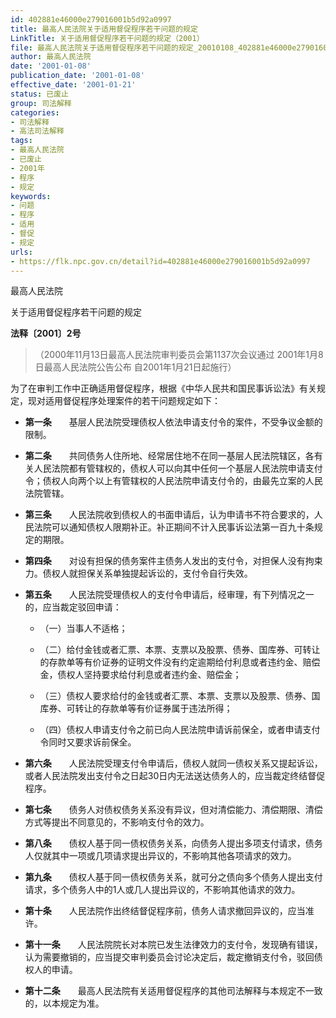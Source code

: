 ```yaml
---
id: 402881e46000e279016001b5d92a0997
title: 最高人民法院关于适用督促程序若干问题的规定
LinkTitle: 关于适用督促程序若干问题的规定（2001）
file: 最高人民法院关于适用督促程序若干问题的规定_20010108_402881e46000e279016001b5d92a0997.docx
author: 最高人民法院
date: '2001-01-08'
publication_date: '2001-01-08'
effective_date: '2001-01-21'
status: 已废止
group: 司法解释
categories:
- 司法解释
- 高法司法解释
tags:
- 最高人民法院
- 已废止
- 2001年
- 程序
- 规定
keywords:
- 问题
- 程序
- 适用
- 督促
- 规定
urls:
- https://flk.npc.gov.cn/detail?id=402881e46000e279016001b5d92a0997
---
```


最高人民法院

关于适用督促程序若干问题的规定

**法释〔2001〕2号**

> （2000年11月13日最高人民法院审判委员会第1137次会议通过 2001年1月8日最高人民法院公告公布 自2001年1月21日起施行）

为了在审判工作中正确适用督促程序，根据《中华人民共和国民事诉讼法》有关规定，现对适用督促程序处理案件的若干问题规定如下：

- **第一条**　　基层人民法院受理债权人依法申请支付令的案件，不受争议金额的限制。

- **第二条**　　共同债务人住所地、经常居住地不在同一基层人民法院辖区，各有关人民法院都有管辖权的，债权人可以向其中任何一个基层人民法院申请支付令；债权人向两个以上有管辖权的人民法院申请支付令的，由最先立案的人民法院管辖。

- **第三条**　　人民法院收到债权人的书面申请后，认为申请书不符合要求的，人民法院可以通知债权人限期补正。补正期间不计入民事诉讼法第一百九十条规定的期限。

- **第四条**　　对设有担保的债务案件主债务人发出的支付令，对担保人没有拘束力。债权人就担保关系单独提起诉讼的，支付令自行失效。

- **第五条**　　人民法院受理债权人的支付令申请后，经审理，有下列情况之一的，应当裁定驳回申请：

  - （一）当事人不适格；

  - （二）给付金钱或者汇票、本票、支票以及股票、债券、国库券、可转让的存款单等有价证券的证明文件没有约定逾期给付利息或者违约金、赔偿金，债权人坚持要求给付利息或者违约金、赔偿金；

  - （三）债权人要求给付的金钱或者汇票、本票、支票以及股票、债券、国库券、可转让的存款单等有价证券属于违法所得；

  - （四）债权人申请支付令之前已向人民法院申请诉前保全，或者申请支付令同时又要求诉前保全。

- **第六条**　　人民法院受理支付令申请后，债权人就同一债权关系又提起诉讼，或者人民法院发出支付令之日起30日内无法送达债务人的，应当裁定终结督促程序。

- **第七条**　　债务人对债权债务关系没有异议，但对清偿能力、清偿期限、清偿方式等提出不同意见的，不影响支付令的效力。

- **第八条**　　债权人基于同一债权债务关系，向债务人提出多项支付请求，债务人仅就其中一项或几项请求提出异议的，不影响其他各项请求的效力。

- **第九条**　　债权人基于同一债权债务关系，就可分之债向多个债务人提出支付请求，多个债务人中的1人或几人提出异议的，不影响其他请求的效力。

- **第十条**　　人民法院作出终结督促程序前，债务人请求撤回异议的，应当准许。

- **第十一条**　　人民法院院长对本院已发生法律效力的支付令，发现确有错误，认为需要撤销的，应当提交审判委员会讨论决定后，裁定撤销支付令，驳回债权人的申请。

- **第十二条**　　最高人民法院有关适用督促程序的其他司法解释与本规定不一致的，以本规定为准。
